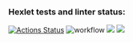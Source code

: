 ### Hexlet tests and linter status:
[![Actions Status](https://github.com/veb1994/java-project-78/actions/workflows/hexlet-check.yml/badge.svg)](https://github.com/veb1994/java-project-78/actions)
![workflow](https://github.com/veb1994/java-project-78/actions/workflows/main.yml/badge.svg)
<a href="https://codeclimate.com/github/veb1994/java-project-78/maintainability"><img src="https://api.codeclimate.com/v1/badges/6157f8e3e86ca7215f47/maintainability" /></a>
<a href="https://codeclimate.com/github/veb1994/java-project-78/test_coverage"><img src="https://api.codeclimate.com/v1/badges/6157f8e3e86ca7215f47/test_coverage" /></a>
